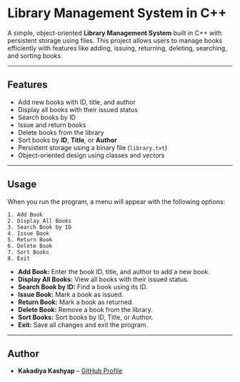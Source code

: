 # Library Management System in C++

A simple, object-oriented **Library Management System** built in C++ with persistent storage using files. This project allows users to manage books efficiently with features like adding, issuing, returning, deleting, searching, and sorting books.

---

## Features

* Add new books with ID, title, and author
* Display all books with their issued status
* Search books by ID
* Issue and return books
* Delete books from the library
* Sort books by **ID**, **Title**, or **Author**
* Persistent storage using a binary file (`library.txt`)
* Object-oriented design using classes and vectors

---

## Usage

When you run the program, a menu will appear with the following options:

```
1. Add Book
2. Display All Books
3. Search Book by ID
4. Issue Book
5. Return Book
6. Delete Book
7. Sort Books
8. Exit
```

* **Add Book:** Enter the book ID, title, and author to add a new book.
* **Display All Books:** View all books with their issued status.
* **Search Book by ID:** Find a book using its ID.
* **Issue Book:** Mark a book as issued.
* **Return Book:** Mark a book as returned.
* **Delete Book:** Remove a book from the library.
* **Sort Books:** Sort books by ID, Title, or Author.
* **Exit:** Save all changes and exit the program.

---

## Author

* **Kakadiya Kashyap** – [GitHub Profile](https://github.com/kashyapkakadiya)
